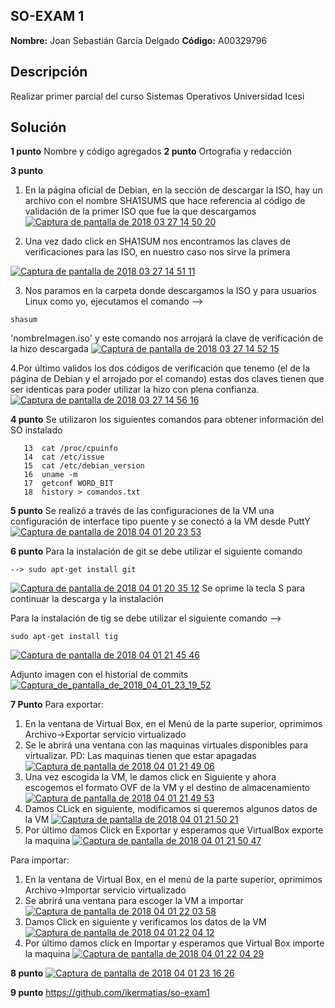## SO-EXAM 1

**Nombre:** Joan Sebastián García Delgado
**Código:** A00329796

## Descripción

Realizar primer parcial del curso Sistemas Operativos Universidad Icesi

## Solución

**1 punto** Nombre y código agregados
**2 punto** Ortografía y redacción

**3 punto**

1. En la página oficial de Debian, en la sección de descargar la ISO, hay un archivo con el nombre SHA1SUMS que hace referencia al código de validación de la primer ISO que fue la que descargamos
<a href="https://imgbb.com/"><img src="https://image.ibb.co/bO6FPn/Captura_de_pantalla_de_2018_03_27_14_50_20.png" alt="Captura de pantalla de 2018 03 27 14 50 20" border="0" /></a>

2. Una vez dado click en SHA1SUM nos encontramos las claves de verificaciones para las ISO, en nuestro caso nos sirve la primera

<a href="https://imgbb.com/"><img src="https://image.ibb.co/dtJJc7/Captura_de_pantalla_de_2018_03_27_14_51_11.png" alt="Captura de pantalla de 2018 03 27 14 51 11" border="0" /></a>

3. Nos paramos en la carpeta donde descargamos la ISO y para usuarios Linux como yo, ejecutamos el comando -->
~~~
shasum
~~~
'nombreImagen.iso' y este comando nos arrojará la clave de verificación de la hizo descargada
<a href="https://ibb.co/eHQaPn"><img src="https://preview.ibb.co/gq09jn/Captura_de_pantalla_de_2018_03_27_14_52_15.png" alt="Captura de pantalla de 2018 03 27 14 52 15" border="0" /></a>

4.Por último validos los dos códigos de verificación que tenemo (el de la página de Debian y el arrojado por el comando) estas dos claves tienen que ser identicas para poder utilizar la hizo con plena confianza.
<a href="https://ibb.co/jwtvPn"><img src="https://preview.ibb.co/gMZfqS/Captura_de_pantalla_de_2018_03_27_14_56_16.png" alt="Captura de pantalla de 2018 03 27 14 56 16" border="0" /></a>

**4 punto**
Se utilizaron los siguientes comandos para obtener información del SO instalado
~~~
   13  cat /proc/cpuinfo
   14  cat /etc/issue
   15  cat /etc/debian_version
   16  uname -m
   17  getconf WORD_BIT
   18  history > comandos.txt
   ~~~

**5 punto**
Se realizó a través de las configuraciones de la VM una configuración de interface tipo puente y se conectó a la VM desde PuttY 
<a href="https://imgbb.com/"><img src="https://image.ibb.co/dv84jn/Captura_de_pantalla_de_2018_04_01_20_23_53.png" alt="Captura de pantalla de 2018 04 01 20 23 53" border="0" /></a>

**6 punto**
Para la instalación de git se debe utilizar el siguiente comando
~~~
--> sudo apt-get install git 
~~~ 
<a href="https://ibb.co/mG9APn"><img src="https://preview.ibb.co/dnuc4n/Captura_de_pantalla_de_2018_04_01_20_35_12.png" alt="Captura de pantalla de 2018 04 01 20 35 12" border="0" /></a> 
Se oprime la tecla S para continuar la descarga y la instalación 

Para la instalación de tig se debe utilizar el siguiente comando
-->
~~~
sudo apt-get install tig
~~~ 
<a href="https://ibb.co/jCvTAS"><img src="https://preview.ibb.co/ccgeH7/Captura_de_pantalla_de_2018_04_01_21_45_46.png" alt="Captura de pantalla de 2018 04 01 21 45 46" border="0" /></a>

Adjunto imagen con el historial de commits 
<a href="https://ibb.co/bXCGHH"><img src="https://preview.ibb.co/bHmMjx/Captura_de_pantalla_de_2018_04_01_23_19_52.png" alt="Captura_de_pantalla_de_2018_04_01_23_19_52" border="0"></a>

**7 Punto**
Para exportar:
1. En la ventana de Virtual Box, en el Menú de la parte superior, oprimimos Archivo->Exportar servicio virtualizado
2. Se le abrirá una ventana con las maquinas virtuales disponibles para virtualizar. PD: Las maquinas tienen que estar apagadas
<a href="https://imgbb.com/"><img src="https://image.ibb.co/iOPMVS/Captura_de_pantalla_de_2018_04_01_21_49_06.png" alt="Captura de pantalla de 2018 04 01 21 49 06" border="0" /></a>
3. Una vez escogida la VM, le damos click en Siguiente y ahora escogemos el formato OVF de la VM y el destino de almacenamiento
<a href="https://imgbb.com/"><img src="https://image.ibb.co/nE7x4n/Captura_de_pantalla_de_2018_04_01_21_49_53.png" alt="Captura de pantalla de 2018 04 01 21 49 53" border="0" /></a>
4. Damos CLick en siguiente, modificamos si queremos algunos datos de la VM
<a href="https://imgbb.com/"><img src="https://image.ibb.co/kEkjjn/Captura_de_pantalla_de_2018_04_01_21_50_21.png" alt="Captura de pantalla de 2018 04 01 21 50 21" border="0" /></a>
5. Por último damos Click en Exportar y esperamos que VirtualBox exporte la maquina
<a href="https://imgbb.com/"><img src="https://image.ibb.co/hODFqS/Captura_de_pantalla_de_2018_04_01_21_50_47.png" alt="Captura de pantalla de 2018 04 01 21 50 47" border="0" /></a>

Para importar:
1. En la ventana de Virtual Box, en el menú de la parte superior, oprimimos Archivo->Importar servicio virtualizado
2. Se abrirá una ventana para escoger la VM a importar
<a href="https://ibb.co/dvY4jn"><img src="https://preview.ibb.co/kO5vqS/Captura_de_pantalla_de_2018_04_01_22_03_58.png" alt="Captura de pantalla de 2018 04 01 22 03 58" border="0" /></a>
3. Damos Click en siguiente y verificamos los datos de la VM
<a href="https://ibb.co/d5pc4n"><img src="https://preview.ibb.co/iMA6x7/Captura_de_pantalla_de_2018_04_01_22_04_12.png" alt="Captura de pantalla de 2018 04 01 22 04 12" border="0" /></a>
4. Por último damos click en Importar y esperamos que Virtual Box importe la maquina
<a href="https://imgbb.com/"><img src="https://image.ibb.co/e85vqS/Captura_de_pantalla_de_2018_04_01_22_04_29.png" alt="Captura de pantalla de 2018 04 01 22 04 29" border="0" /></a>

**8 punto**
<a href="https://imgbb.com/"><img src="https://image.ibb.co/fepVqS/Captura_de_pantalla_de_2018_04_01_23_16_26.png" alt="Captura de pantalla de 2018 04 01 23 16 26" border="0" /></a>

**9 punto**
https://github.com/ikermatias/so-exam1

